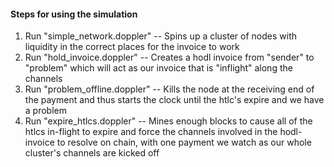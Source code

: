 #### Steps for using the simulation
1. Run "simple_network.doppler" -- Spins up a cluster of nodes with liquidity in the correct places for the invoice to work
2. Run "hold_invoice.doppler" -- Creates a hodl invoice from "sender" to "problem" which will act as our invoice that is "inflight" along the channels
3. Run "problem_offline.doppler" -- Kills the node at the receiving end of the payment and thus starts the clock until the htlc's expire and we have a problem
4. Run "expire_htlcs.doppler" -- Mines enough blocks to cause all of the htlcs in-flight to expire and force the channels involved in the hodl-invoice to resolve on chain, with one payment we watch as our whole cluster's channels are kicked off
